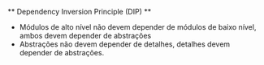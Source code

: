 ** Dependency Inversion Principle (DIP) **

- Módulos de alto nível não devem depender de módulos de baixo nível, ambos devem depender de abstrações
- Abstrações não devem depender de detalhes, detalhes devem depender de abstrações.